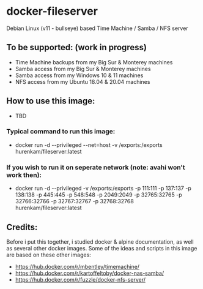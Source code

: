 # docker-fileserver
Debian Linux (v11 - bullseye) based Time Machine / Samba / NFS server

## To be supported: (work in progress)
- Time Machine backups from my Big Sur & Monterey machines
- Samba access from my Big Sur & Monterey machines
- Samba access from my Windows 10 & 11 machines
- NFS access from my Ubuntu 18.04 & 20.04 machines

## How to use this image:
- TBD
  
### Typical command to run this image:
- docker run -d --privileged --net=host -v /exports:/exports hurenkam/fileserver:latest

### If you wish to run it on seperate network (note: avahi won't work then):
- docker run -d --privileged -v /exports:/exports -p 111:111 -p 137:137 -p 138:138 -p 445:445 -p 548:548 -p 2049:2049 -p 32765:32765 -p 32766:32766 -p 32767:32767 -p 32768:32768 hurenkam/fileserver:latest

## Credits:
Before i put this together, i studied docker & alpine documentation, as well as several other docker images. 
Some of the ideas and scripts in this image are based on these other images:
- https://hub.docker.com/r/mbentley/timemachine/
- https://hub.docker.com/r/kartoffeltoby/docker-nas-samba/
- https://hub.docker.com/r/fuzzle/docker-nfs-server/


